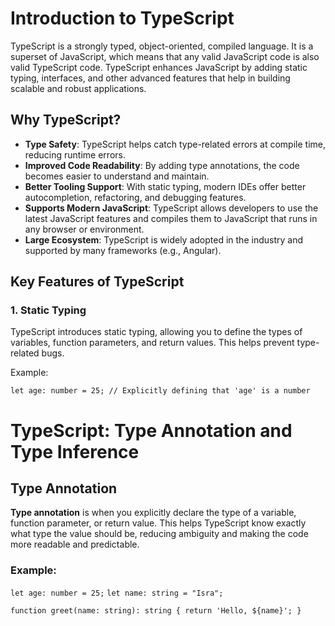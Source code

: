 # Introduction to TypeScript

TypeScript is a strongly typed, object-oriented, compiled language. It is a superset of JavaScript, which means that any valid JavaScript code is also valid TypeScript code. TypeScript enhances JavaScript by adding static typing, interfaces, and other advanced features that help in building scalable and robust applications.

## Why TypeScript?
- **Type Safety**: TypeScript helps catch type-related errors at compile time, reducing runtime errors.
- **Improved Code Readability**: By adding type annotations, the code becomes easier to understand and maintain.
- **Better Tooling Support**: With static typing, modern IDEs offer better autocompletion, refactoring, and debugging features.
- **Supports Modern JavaScript**: TypeScript allows developers to use the latest JavaScript features and compiles them to JavaScript that runs in any browser or environment.
- **Large Ecosystem**: TypeScript is widely adopted in the industry and supported by many frameworks (e.g., Angular).

## Key Features of TypeScript

### 1. **Static Typing**
TypeScript introduces static typing, allowing you to define the types of variables, function parameters, and return values. This helps prevent type-related bugs.

Example:

`let age: number = 25; // Explicitly defining that 'age' is a number`

# TypeScript: Type Annotation and Type Inference

## Type Annotation
**Type annotation** is when you explicitly declare the type of a variable, function parameter, or return value. This helps TypeScript know exactly what type the value should be, reducing ambiguity and making the code more readable and predictable.

### Example:

`let age: number = 25;`
`let name: string = "Isra";`

`function greet(name: string): string {
  return 'Hello, ${name}';
}`
